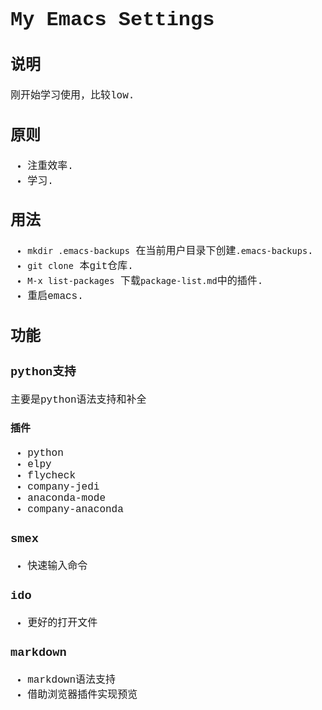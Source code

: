 <font style="font-family: Courier" size="3">

# My Emacs Settings


## 说明
刚开始学习使用，比较low.



## 原则
* 注重效率.
* 学习.


## 用法
* `mkdir .emacs-backups` 在当前用户目录下创建`.emacs-backups`.
* `git clone` 本git仓库.
* `M-x list-packages` 下载`package-list.md`中的插件.
* 重启emacs.


## 功能

### python支持
主要是python语法支持和补全

#### 插件
* python
* elpy
* flycheck
* company-jedi
* anaconda-mode
* company-anaconda

### smex
* 快速输入命令

### ido
* 更好的打开文件

### markdown
* markdown语法支持
* 借助浏览器插件实现预览


</font>
